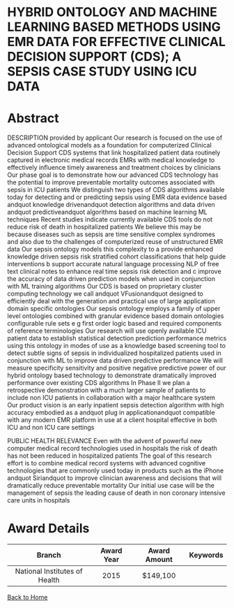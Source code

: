 
HYBRID ONTOLOGY AND MACHINE LEARNING BASED METHODS USING EMR DATA FOR EFFECTIVE CLINICAL DECISION SUPPORT (CDS); A SEPSIS CASE STUDY USING ICU DATA
===================================================================================================================================================

# Abstract


DESCRIPTION  provided by applicant    Our research is focused on the use of advanced ontological models as a foundation for computerized Clinical Decision Support  CDS  systems that link hospitalized patient data routinely captured in electronic medical records  EMRs  with medical knowledge to effectively influence timely awareness and treatment choices by clinicians  Our phase   goal is to demonstrate how our advanced CDS technology has the potential to improve preventable mortality outcomes associated with sepsis in ICU patients  We distinguish two types of CDS algorithms available today for detecting and or predicting sepsis using EMR data     evidence based andquot knowledge drivenandquot  detection algorithms  and    data driven andquot predictiveandquot  algorithms based on machine learning  ML  techniques  Recent studies indicate currently available CDS tools do not reduce risk of death in hospitalized patients  We believe this may be because diseases such as sepsis are time sensitive  complex syndromes and also due to the challenges of computerized reuse of unstructured EMR data  Our sepsis ontology models this complexity to  a  provide enhanced knowledge driven sepsis risk  stratified cohort classifications that help guide interventions  b  support accurate natural language processing  NLP  of free text clinical notes to enhance real time sepsis risk detection  and c  improve the accuracy of data  driven prediction models when used in conjunction with ML training algorithms  Our CDS is based on proprietary cluster computing technology we call andquot VFusionandquot  designed to efficiently deal with the generation and practical use of large  application domain specific ontologies  Our sepsis ontology employs a family of upper level ontologies  combined with granular evidence based domain ontologies  configurable rule sets  e g  first order logic based   and required components of reference terminologies  Our research will use openly available ICU patient data to establish statistical detection prediction performance metrics using this ontology in   modes of use     as a knowledge based screening tool to detect subtle signs of sepsis in individualized hospitalized patients     used in conjunction with ML to improve data driven predictive performance  We will measure specificity sensitivity  and positive negative predictive power of our hybrid ontology based technology to demonstrate dramatically improved performance over existing CDS algorithms  In Phase II we plan a retrospective demonstration with a much larger sample of patients to include non ICU patients in collaboration with a major healthcare system  Our product vision is an early inpatient sepsis detection algorithm with high accuracy embodied as a andquot plug in applicationandquot  compatible with any modern EMR platform in use at a client hospital effective in both ICU and non ICU care settings    
   
PUBLIC HEALTH RELEVANCE   Even with the advent of powerful  new computer medical record technologies used in hospitals  the risk of death has not been reduced in hospitalized patients  The goal of this research effort is to combine medical record systems with advanced cognitive technologies that are commonly used today in products such as the iPhone andquot Siriandquot  to improve clinician awareness and decisions that will dramatically reduce preventable mortality  Our initial use case will be the management of sepsis   the leading cause of death in non coronary intensive care units in hospitals  

# Award Details

|Branch|Award Year|Award Amount|Keywords|
| :---: | :---: | :---: | :---: |
|National Institutes of Health|2015|$149,100||
  
  


[Back to Home](https://github.com/chrischow/dod_sbir_awards/JH/#2458)